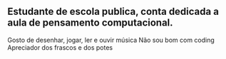 ## Estudante de escola publica, conta dedicada a aula de pensamento computacional.
Gosto de desenhar, jogar, ler e ouvir música
Não sou bom com coding
Apreciador dos frascos e dos potes


<!--
**shinscara/shinscara** is a ✨ _special_ ✨ repository because its `README.md` (this file) appears on your GitHub profile.

Here are some ideas to get you started:

- 🔭 I’m currently working on ...
- 🌱 I’m currently learning ...
- 👯 I’m looking to collaborate on ...
- 🤔 I’m looking for help with ...
- 💬 Ask me about ...
- 📫 How to reach me: ...
- 😄 Pronouns: ...
- ⚡ Fun fact: ...
-->
